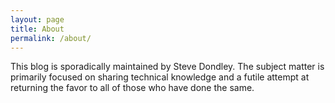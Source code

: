 ```yaml
---
layout: page
title: About
permalink: /about/
---
```


This blog is sporadically maintained by Steve Dondley. The subject matter is
primarily focused on sharing technical knowledge and a futile attempt at
returning the favor to all of those who have done the same.
